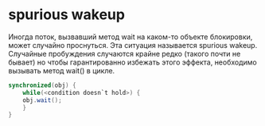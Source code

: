 # spurious wakeup

Иногда поток, вызвавший метод wait на каком-то объекте блокировки, может случайно проснуться. Эта ситуация называется spurious wakeup. Случайные пробуждения случаются крайне редко (такого почти не бывает) но чтобы гарантированно избежать этого эффекта, необходимо вызывать метод wait() в цикле.

```java
synchronized(obj) {
    while(<condition doesn`t hold>) {
    obj.wait();
    }
}
```
